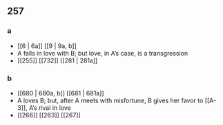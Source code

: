 ## 257
### a
- [[6 | 6a]] [[9 | 9a, b]] 
- A falls in love with B; but love, in A’s case, is a transgression
- [[255]] [[732]] [[281 | 281a]] 

### b
- [[680 | 680a, b]] [[681 | 681a]] 
- A loves B; but, after A meets with misfortune, B gives her favor to [[A-3]], A’s rival in love
- [[266]] [[263]] [[267]] 


